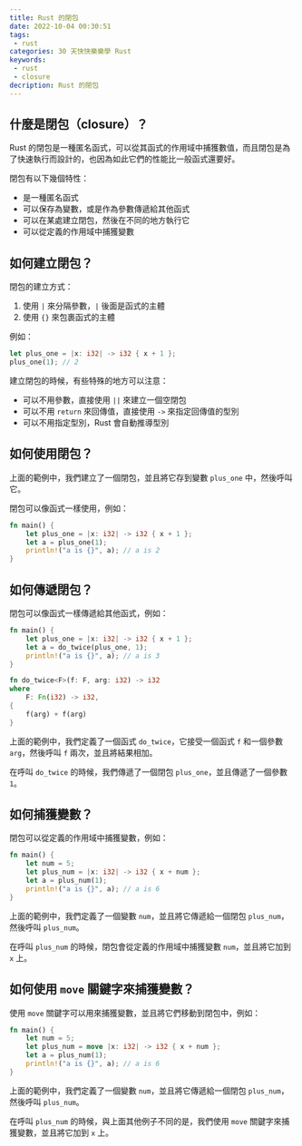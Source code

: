 ```yaml
---
title: Rust 的閉包
date: 2022-10-04 00:30:51
tags:
 - rust
categories: 30 天快快樂樂學 Rust
keywords:
 - rust
 - closure
decription: Rust 的閉包
---
```


## 什麼是閉包（closure）？

Rust 的閉包是一種匿名函式，可以從其函式的作用域中捕獲數值，而且閉包是為了快速執行而設計的，也因為如此它們的性能比一般函式還要好。

閉包有以下幾個特性：

- 是一種匿名函式
- 可以保存為變數，或是作為參數傳遞給其他函式
- 可以在某處建立閉包，然後在不同的地方執行它
- 可以從定義的作用域中捕獲變數

## 如何建立閉包？

閉包的建立方式：

1. 使用 `|` 來分隔參數，`|` 後面是函式的主體
2. 使用 `{}` 來包裹函式的主體

例如：

```rust
let plus_one = |x: i32| -> i32 { x + 1 };
plus_one(1); // 2
```

建立閉包的時候，有些特殊的地方可以注意：

- 可以不用參數，直接使用 `||` 來建立一個空閉包
- 可以不用 `return` 來回傳值，直接使用 `->` 來指定回傳值的型別
- 可以不用指定型別，Rust 會自動推導型別

## 如何使用閉包？

上面的範例中，我們建立了一個閉包，並且將它存到變數 `plus_one` 中，然後呼叫它。

閉包可以像函式一樣使用，例如：

```rust
fn main() {
    let plus_one = |x: i32| -> i32 { x + 1 };
    let a = plus_one(1);
    println!("a is {}", a); // a is 2
}
```

## 如何傳遞閉包？

閉包可以像函式一樣傳遞給其他函式，例如：

```rust
fn main() {
    let plus_one = |x: i32| -> i32 { x + 1 };
    let a = do_twice(plus_one, 1);
    println!("a is {}", a); // a is 3
}

fn do_twice<F>(f: F, arg: i32) -> i32
where
    F: Fn(i32) -> i32,
{
    f(arg) + f(arg)
}
```

上面的範例中，我們定義了一個函式 `do_twice`，它接受一個函式 `f` 和一個參數 `arg`，然後呼叫 `f` 兩次，並且將結果相加。

在呼叫 `do_twice` 的時候，我們傳遞了一個閉包 `plus_one`，並且傳遞了一個參數 `1`。

## 如何捕獲變數？

閉包可以從定義的作用域中捕獲變數，例如：

```rust
fn main() {
    let num = 5;
    let plus_num = |x: i32| -> i32 { x + num };
    let a = plus_num(1);
    println!("a is {}", a); // a is 6
}
```

上面的範例中，我們定義了一個變數 `num`，並且將它傳遞給一個閉包 `plus_num`，然後呼叫 `plus_num`。

在呼叫 `plus_num` 的時候，閉包會從定義的作用域中捕獲變數 `num`，並且將它加到 `x` 上。

## 如何使用 `move` 關鍵字來捕獲變數？

使用 `move` 關鍵字可以用來捕獲變數，並且將它們移動到閉包中，例如：

```rust
fn main() {
    let num = 5;
    let plus_num = move |x: i32| -> i32 { x + num };
    let a = plus_num(1);
    println!("a is {}", a); // a is 6
}
```

上面的範例中，我們定義了一個變數 `num`，並且將它傳遞給一個閉包 `plus_num`，然後呼叫 `plus_num`。

在呼叫 `plus_num` 的時候，與上面其他例子不同的是，我們使用 `move` 關鍵字來捕獲變數，並且將它加到 `x` 上。
